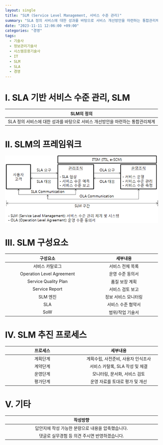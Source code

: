 ```yaml
---
layout: single
title: "SLM (Service Level Management, 서비스 수준 관리)"
summary: "SLA 정의 서비스에 대한 성과를 바탕으로 서비스 개선방안을 마련하는 통합관리체계"
date: "2023-11-11 12:06:00 +09:00"
categories: "경영"
tags:
  - 기술사
  - 정보관리기술사
  - 시스템응용기술사
  - IT
  - SLM
  - SLA
  - 경영
---
```


# I. SLA 기반 서비스 수준 관리, SLM

SLM의 정의 |
:---:|
SLA 정의 서비스에 대한 성과를 바탕으로 서비스 개선방안을 마련하는 통합관리체계 |

# II. SLM의 프레임워크

![샘플이미지](/assets/2023-11-11-SLM01.webp "출처:https://itpenote.tistory.com/205")

# III. SLM 구성요소

구성요소 | 세부내용
:---:|:---:
서비스 카탈로그 | 서비스 전체 목록
Operation Level Agreement | 운영 수준 동의서
Service Quality Plan | 품질 보장 계획
Service Report | 서비스 검토 보고
SLM 엔진 | 정보 서비스 모니터링
SLA | 서비스 수준 협약서
SoW | 범위/작업 기술서

# IV. SLM 추진 프로세스

프로세스 | 세부내용
:---: | :---:
계획단계 | 계획수립, 사전준비, 사용자 인식조사
계약단계 | 서비스 카탈록, SLA 작성 및 체결
운영단계 | 모니터링, 문서화, 서비스 검토
평가단계 | 운영 자료를 토대로 평가 및 개선


# V. 기타

작성방향 |
:---:|
답안지에 작성 가능한 분량으로 내용을 압축했습니다. |
댓글로 실무경험 등 의견 주시면 반영하겠습니다. |

<style>
table th:first-of-type {
    width: 1%;
}
table th:nth-of-type(2) {
    width: 1%;
}
table th:nth-of-type(3) {
    width: 1%;
}
</style>